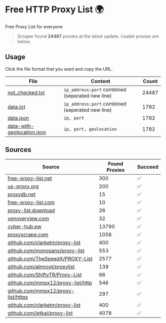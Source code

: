 
# Free HTTP Proxy List 🌍

Free Proxy List for everyone

> Scraper found **24487** proxies at the latest update. Usable proxies are below.

## Usage

Click the file format that you want and copy the URL.


|File|Content|Count|
|----|-------|-----|
|[not_checked.txt](https://raw.githubusercontent.com/yemixzy/proxy-list/main/proxy-list/not_checked.txt)|`ip_address:port` combined (seperated new line)|24487|
|[data.txt](https://raw.githubusercontent.com/yemixzy/proxy-list/main/proxy-list/data.txt)|`ip_address:port` combined (seperated new line)|1782|
|[data.json](https://raw.githubusercontent.com/yemixzy/proxy-list/main/proxy-list/data.json)|`ip, port`|1782|
|[data-with-geolocation.json](https://raw.githubusercontent.com/yemixzy/proxy-list/main/proxy-list/data-with-geolocation.json)|`ip, port, geolocation`|1782|

## Sources

|Source|Found Proxies|Succeed|
|------|-------------|-------|
|[free-proxy-list.net](https://free-proxy-list.net)|300|✅|
|[us-proxy.org](https://www.us-proxy.org)|200|✅|
|[proxydb.net](http://proxydb.net)|15|✅|
|[free-proxy-list.com](https://free-proxy-list.com/?page=&port=&type%5B%5D=http&type%5B%5D=https&up_time=0&search=Search)|10|✅|
|[proxy-list.download](https://www.proxy-list.download/HTTP)|26|✅|
|[vpnoverview.com](https://vpnoverview.com/privacy/anonymous-browsing/free-proxy-servers)|32|✅|
|[cyber-hub.pw](https://cyber-hub.pw/statics/proxy.txt)|13790|✅|
|[proxyscrape.com](https://api.proxyscrape.com/v2/?request=displayproxies&protocol=http&timeout=10000&country=all&ssl=all&anonymity=all)|1058|✅|
|[github.com/clarketm/proxy-list](https://raw.githubusercontent.com/clarketm/proxy-list/master/proxy-list-raw.txt)|400|✅|
|[github.com/monosans/proxy-list](https://raw.githubusercontent.com/monosans/proxy-list/main/proxies/http.txt)|553|✅|
|[github.com/TheSpeedX/PROXY-List](https://raw.githubusercontent.com/TheSpeedX/PROXY-List/master/http.txt)|2577|✅|
|[github.com/almroot/proxylist](https://raw.githubusercontent.com/almroot/proxylist/master/list.txt)|139|✅|
|[github.com/ShiftyTR/Proxy-List](https://raw.githubusercontent.com/ShiftyTR/Proxy-List/master/http.txt)|66|✅|
|[github.com/mmpx12/proxy-list/http](https://raw.githubusercontent.com/mmpx12/proxy-list/master/http.txt)|546|✅|
|[github.com/mmpx12/proxy-list/https](https://raw.githubusercontent.com/mmpx12/proxy-list/master/https.txt)|297|✅|
|[github.com/clarketm/proxy-list](https://raw.githubusercontent.com/clarketm/proxy-list/master/proxy-list-raw.txt)|400|✅|
|[github.com/jetkai/proxy-list](https://raw.githubusercontent.com/jetkai/proxy-list/main/online-proxies/txt/proxies.txt)|4078|✅|


